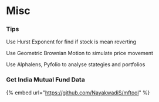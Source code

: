 # Misc

### Tips

Use Hurst Exponent for find if stock is mean reverting

Use Geometric Brownian Motion to simulate price movement

Use Alphalens, Pyfolio to analyse stategies and portfolios



### Get India Mutual Fund Data

{% embed url="https://github.com/NayakwadiS/mftool" %}
